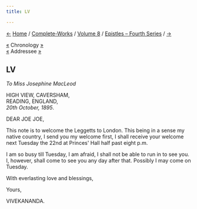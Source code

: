 ```yaml
---
title: LV

---
```

<div>

[←](054_joe_joe.htm) [Home](../../../index.htm) /
[Complete-Works](../../complete_works.htm) / [Volume
8](../volume_8_contents.htm) / [Epistles – Fourth
Series](epistles_fourth_series_contents.htm) / [→](056_joe_joe.htm)

  

[«](054_joe_joe.htm) Chronology
[»](../../volume_5/epistles_first_series/053_alasinga.htm)  
[«](054_joe_joe.htm) Addressee [»](056_joe_joe.htm)

## LV

*To Miss Josephine MacLeod*

HIGH VIEW, CAVERSHAM,  
READING, ENGLAND,  
*20th October, 1895*.

DEAR JOE JOE,

This note is to welcome the Leggetts to London. This being in a sense my
native country, I send you my welcome first, I shall receive your
welcome next Tuesday the 22nd at Princes' Hall half past eight p.m.

I am so busy till Tuesday, I am afraid, I shall not be able to run in to
see you. I, however, shall come to see you any day after that. Possibly
I may come on Tuesday.

With everlasting love and blessings,

Yours,

VIVEKANANDA.

</div>
